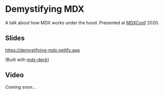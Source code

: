 # Demystifying MDX

A talk about how MDX works under the hood. Presented at [MDXConf](https://mdxjs.com/conf) 2020.

## Slides

https://demystifying-mdx.netlify.app

(Built with [mdx-deck](https://github.com/jxnblk/mdx-deck))

## Video

_Coming soon..._
